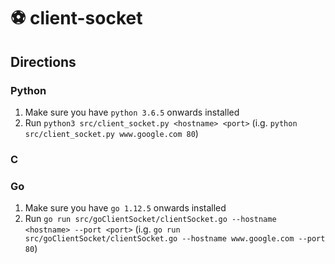 # ⚽️ client-socket

## Directions

### Python

1. Make sure you have `python 3.6.5` onwards installed
2. Run `python3 src/client_socket.py <hostname> <port>` (i.g. `python src/client_socket.py www.google.com 80`)

### C

### Go

1. Make sure you have `go 1.12.5` onwards installed
1. Run `go run src/goClientSocket/clientSocket.go --hostname <hostname> --port <port>` (i.g. `go run src/goClientSocket/clientSocket.go --hostname www.google.com --port 80`)
